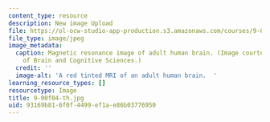 ```yaml
---
content_type: resource
description: New image Upload
file: https://ol-ocw-studio-app-production.s3.amazonaws.com/courses/9-00-introduction-to-psychology-fall-2004/93169b816f0f4499ef1ae86b03776950_9-00f04-th.jpg
file_type: image/jpeg
image_metadata:
  caption: Magnetic resonance image of adult human brain. (Image courtesy of MIT Department
    of Brain and Cognitive Sciences.)
  credit: ''
  image-alt: 'A red tinted MRI of an adult human brain.  '
learning_resource_types: []
resourcetype: Image
title: 9-00f04-th.jpg
uid: 93169b81-6f0f-4499-ef1a-e86b03776950
---
```

